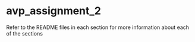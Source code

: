 # avp_assignment_2

Refer to the README files in each section for more information about each of the sections
